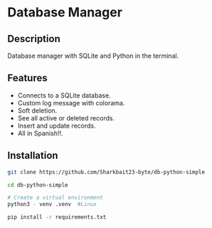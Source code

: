 # Database Manager 

## Description
Database manager with SQLite and Python in the terminal.

## Features
- Connects to a SQLite database.
- Custom log message with colorama.
- Soft deletion.
- See all active or deleted records.
- Insert and update records.
- All in Spanish!!.

## Installation
```bash
git clone https://github.com/Sharkbait23-byte/db-python-simple

cd db-python-simple

# Create a virtual environment
python3 - venv .venv  #Linux

pip install -r requirements.txt
```

##